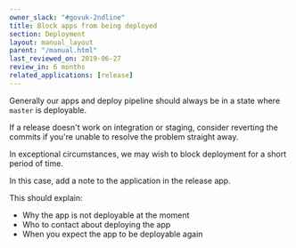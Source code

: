 ```yaml
---
owner_slack: "#govuk-2ndline"
title: Block apps from being deployed
section: Deployment
layout: manual_layout
parent: "/manual.html"
last_reviewed_on: 2019-06-27
review_in: 6 months
related_applications: [release]
---
```


Generally our apps and deploy pipeline should always be in a state where `master` is deployable.

If a release doesn't work on integration or staging, consider reverting the commits if you're unable to resolve the problem straight away.

In exceptional circumstances, we may wish to block deployment for a short period of time.

In this case, add a note to the application in the release app.

This should explain:

- Why the app is not deployable at the moment
- Who to contact about deploying the app
- When you expect the app to be deployable again
